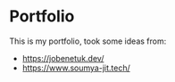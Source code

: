 # Portfolio
This is my portfolio, took some ideas from:

- https://jobenetuk.dev/
- https://www.soumya-jit.tech/

